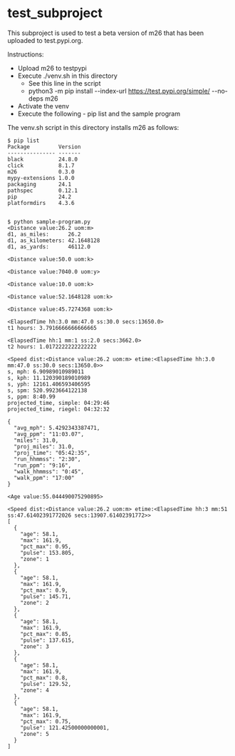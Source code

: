# test_subproject

This subproject is used to test a beta version of m26
that has been uploaded to test.pypi.org.

Instructions:
- Upload m26 to testpypi
- Execute ./venv.sh in this directory
  - See this line in the script
  - python3 -m pip install --index-url https://test.pypi.org/simple/ --no-deps m26
- Activate the venv
- Execute the following - pip list and the sample program

The venv.sh script in this directory installs m26 as follows:

```
$ pip list
Package         Version
--------------- -------
black           24.8.0
click           8.1.7
m26             0.3.0
mypy-extensions 1.0.0
packaging       24.1
pathspec        0.12.1
pip             24.2
platformdirs    4.3.6


$ python sample-program.py
<Distance value:26.2 uom:m>
d1, as_miles:      26.2
d1, as_kilometers: 42.1648128
d1, as_yards:      46112.0

<Distance value:50.0 uom:k>

<Distance value:7040.0 uom:y>

<Distance value:10.0 uom:k>

<Distance value:52.1648128 uom:k>

<Distance value:45.7274368 uom:k>

<ElapsedTime hh:3.0 mm:47.0 ss:30.0 secs:13650.0>
t1 hours: 3.7916666666666665

<ElapsedTime hh:1 mm:1 ss:2.0 secs:3662.0>
t2 hours: 1.0172222222222222

<Speed dist:<Distance value:26.2 uom:m> etime:<ElapsedTime hh:3.0 mm:47.0 ss:30.0 secs:13650.0>>
s, mph: 6.90989010989011
s, kph: 11.120390189010989
s, yph: 12161.406593406595
s, spm: 520.9923664122138
s, ppm: 8:40.99
projected_time, simple: 04:29:46
projected_time, riegel: 04:32:32

{
  "avg_mph": 5.4292343387471,
  "avg_ppm": "11:03.07",
  "miles": 31.0,
  "proj_miles": 31.0,
  "proj_time": "05:42:35",
  "run_hhmmss": "2:30",
  "run_ppm": "9:16",
  "walk_hhmmss": "0:45",
  "walk_ppm": "17:00"
}

<Age value:55.044490075290895>

<Speed dist:<Distance value:26.2 uom:m> etime:<ElapsedTime hh:3 mm:51 ss:47.61402391772026 secs:13907.61402391772>>
[
  {
    "age": 58.1,
    "max": 161.9,
    "pct_max": 0.95,
    "pulse": 153.805,
    "zone": 1
  },
  {
    "age": 58.1,
    "max": 161.9,
    "pct_max": 0.9,
    "pulse": 145.71,
    "zone": 2
  },
  {
    "age": 58.1,
    "max": 161.9,
    "pct_max": 0.85,
    "pulse": 137.615,
    "zone": 3
  },
  {
    "age": 58.1,
    "max": 161.9,
    "pct_max": 0.8,
    "pulse": 129.52,
    "zone": 4
  },
  {
    "age": 58.1,
    "max": 161.9,
    "pct_max": 0.75,
    "pulse": 121.42500000000001,
    "zone": 5
  }
]
```
